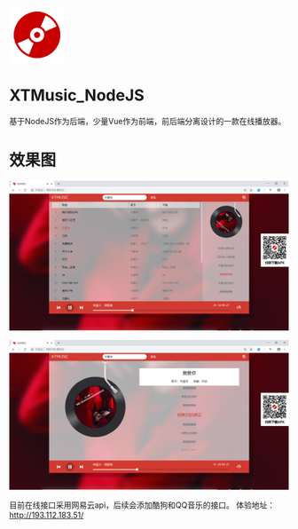 ![Image text](https://raw.githubusercontent.com/Xiu2017/XTMusic_NodeJS/master/webapps/image/README/ic_launcher.png)
# XTMusic_NodeJS
基于NodeJS作为后端，少量Vue作为前端，前后端分离设计的一款在线播放器。

# 效果图
![Image text](https://raw.githubusercontent.com/Xiu2017/XTMusic_NodeJS/master/webapps/image/README/001.png)

![Image text](https://raw.githubusercontent.com/Xiu2017/XTMusic_NodeJS/master/webapps/image/README/002.png)

目前在线接口采用网易云api，后续会添加酷狗和QQ音乐的接口。
体验地址：http://193.112.183.51/
